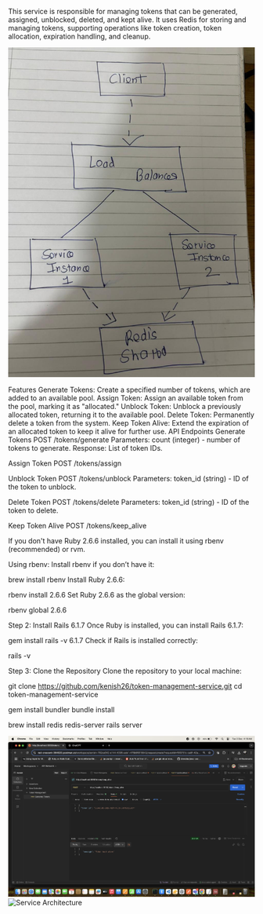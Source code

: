This service is responsible for managing tokens that can be generated, assigned, unblocked, deleted, and kept alive. It uses Redis for storing and managing tokens, supporting operations like token creation, token allocation, expiration handling, and cleanup.

![Service Architecture](WhatsApp%20Image%202024-12-03%20at%203.47.10%20AM.jpeg)

Features
Generate Tokens: Create a specified number of tokens, which are added to an available pool.
Assign Token: Assign an available token from the pool, marking it as "allocated."
Unblock Token: Unblock a previously allocated token, returning it to the available pool.
Delete Token: Permanently delete a token from the system.
Keep Token Alive: Extend the expiration of an allocated token to keep it alive for further use.
API Endpoints
Generate Tokens
POST /tokens/generate
Parameters:
count (integer) - number of tokens to generate.
Response:
List of token IDs.

Assign Token
POST /tokens/assign


Unblock Token
POST /tokens/unblock
Parameters:
token_id (string) - ID of the token to unblock.


Delete Token
POST /tokens/delete
Parameters:
token_id (string) - ID of the token to delete.


Keep Token Alive
POST /tokens/keep_alive


If you don't have Ruby 2.6.6 installed, you can install it using rbenv (recommended) or rvm.

Using rbenv:
Install rbenv if you don’t have it:

brew install rbenv
Install Ruby 2.6.6:

rbenv install 2.6.6
Set Ruby 2.6.6 as the global version:

rbenv global 2.6.6



Step 2: Install Rails 6.1.7
Once Ruby is installed, you can install Rails 6.1.7:


gem install rails -v 6.1.7
Check if Rails is installed correctly:


rails -v


Step 3: Clone the Repository
Clone the repository to your local machine:


git clone https://github.com/kenish26/token-management-service.git
cd token-management-service


gem install bundler
bundle install

brew install redis
redis-server
rails server

![Service Architecture](image.png)
![Service Architecture](image(1).png)



